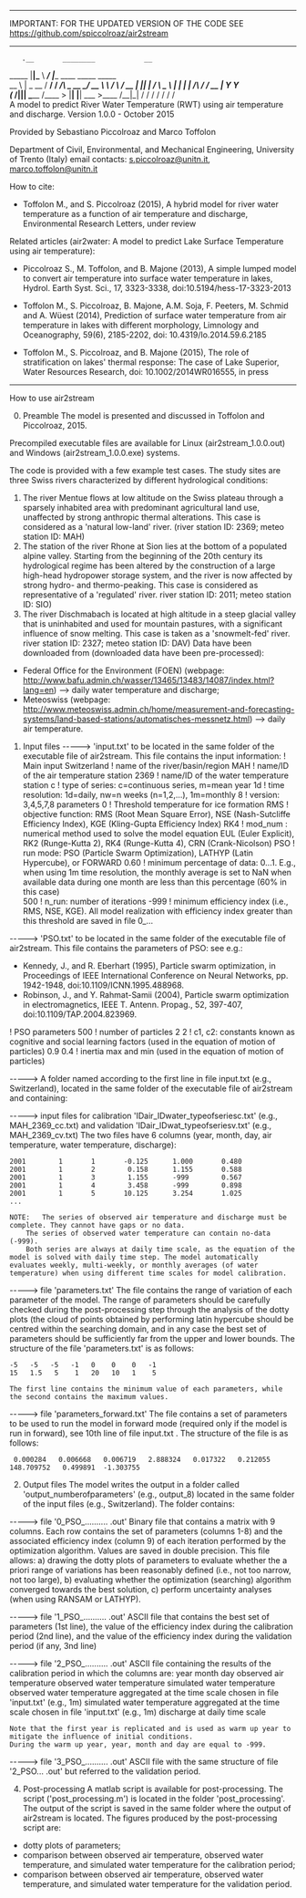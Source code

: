 __________________________________________________________________________________________
IMPORTANT: FOR THE UPDATED VERSION OF THE CODE SEE
https://github.com/spiccolroaz/air2stream
__________________________________________________________________________________________

       .__       ________            __                                 
_____  |__|______\_____  \   _______/  |________   ____ _____    _____  
\__  \ |  \_  __ \/  ____/  /  ___/\   __\_  __ \_/ __ \\__  \  /     \ 
 / __ \|  ||  | \/       \  \___ \  |  |  |  | \/\  ___/ / __ \|  Y Y  \
(____  /__||__|  \_______ \/____  > |__|  |__|    \___  >____  /__|_|  /
     \/                  \/     \/                    \/     \/      \/       
A model to predict River Water Temperature (RWT) using air temperature and discharge.
Version 1.0.0 - October 2015

Provided by Sebastiano Piccolroaz and Marco Toffolon

Department of Civil, Environmental, and Mechanical Engineering, University of Trento (Italy)
email contacts: s.piccolroaz@unitn.it, marco.toffolon@unitn.it

How to cite:

- Toffolon M., and S. Piccolroaz (2015), A hybrid model for river water temperature as a function of air temperature and discharge, Environmental Research Letters, under review

Related articles (air2water: A model to predict Lake Surface Temperature using air temperature):

- Piccolroaz S., M. Toffolon, and B. Majone (2013), A simple lumped model to convert air temperature into surface water temperature in lakes, Hydrol. Earth Syst. Sci., 17, 3323-3338, doi:10.5194/hess-17-3323-2013

- Toffolon M., S. Piccolroaz, B. Majone, A.M. Soja, F. Peeters, M. Schmid and A. Wüest (2014), Prediction of surface water temperature from air temperature in lakes with different morphology, Limnology and Oceanography, 59(6), 2185-2202, doi: 10.4319/lo.2014.59.6.2185

- Toffolon M., S. Piccolroaz, and B. Majone (2015), The role of stratification on lakes' thermal response: The case of Lake Superior, Water Resources Research, doi: 10.1002/2014WR016555, in press
-----------------------------------------------------------------------------------------------------------------------------------------
 
How to use air2stream 

0. Preamble
The model is presented and discussed in Toffolon and Piccolroaz, 2015.

Precompiled executable files are available for Linux (air2stream_1.0.0.out) and Windows (air2stream_1.0.0.exe) systems.

The code is provided with a few example test cases. The study sites are three Swiss rivers characterized by different hydrological conditions:
1. The river Mentue flows at low altitude on the Swiss plateau through a sparsely inhabited area with predominant agricultural land use, unaffected by strong anthropic thermal alterations. This case is considered as a 'natural low-land' river. (river station ID: 2369; meteo station ID: MAH)
2. The station of the river Rhone at Sion lies at the bottom of a populated alpine valley. Starting from the beginning of the 20th century its hydrological regime has been altered by the construction of a large high-head hydropower storage system, and the river is now affected by strong hydro- and thermo-peaking. This case is considered as representative of a 'regulated' river. river station ID: 2011; meteo station ID: SIO)
3. The river Dischmabach is located at high altitude in a steep glacial valley that is uninhabited and used for mountain pastures, with a significant influence of snow melting. This case is taken as a 'snowmelt-fed' river. river station ID: 2327; meteo station ID: DAV)
Data have been downloaded from (downloaded data have been pre-processed):
- Federal Office for the Environment (FOEN) (webpage: http://www.bafu.admin.ch/wasser/13465/13483/14087/index.html?lang=en) --> daily water temperature and discharge;
- Meteoswiss (webpage: http://www.meteoswiss.admin.ch/home/measurement-and-forecasting-systems/land-based-stations/automatisches-messnetz.html) --> daily air temperature.


1. Input files
-----> 'input.txt' to be located in the same folder of the executable file of air2stream. This file contains the input information:
! Main input
Switzerland		! name of the river/basin/region
MAH      		! name/ID of the air temperature station
2369			! name/ID of the water temperature station
c				! type of series: c=continuous series, m=mean year
1d        		! time resolution: 1d=daily, nw=n weeks (n=1,2,...), 1m=monthly
8           	! version: 3,4,5,7,8 parameters
0				! Threshold temperature for ice formation
RMS				! objective function: RMS (Root Mean Square Error), NSE (Nash-Sutcliffe Efficiency Index), KGE (Kling-Gupta Efficiency Index)
RK4          	! mod_num : numerical method used to solve the model equation EUL (Euler Explicit), RK2 (Runge-Kutta 2), RK4 (Runge-Kutta 4), CRN (Crank-Nicolson)
PSO            	! run mode: PSO (Particle Swarm Optimization), LATHYP (Latin Hypercube), or FORWARD
0.60			! minimum percentage of data: 0...1. E.g., when using 1m time resolution, the monthly average is set to NaN when available data during one month are less than this percentage (60% in this case)   
500				! n_run: number of iterations
-999			! minimum efficiency index (i.e., RMS, NSE, KGE). All model realization with efficiency index greater than this threshold are saved in file 0_...

-----> 'PSO.txt'   to be located in the same folder of the executable file of air2stream. This file contains the parameters of PSO:
see e.g.:	
- Kennedy, J., and R. Eberhart (1995), Particle swarm optimization, in Proceedings of IEEE International Conference on Neural Networks, pp. 1942-1948, doi:10.1109/ICNN.1995.488968.
- Robinson, J., and Y. Rahmat-Samii (2004), Particle swarm optimization in electromagnetics, IEEE T. Antenn. Propag., 52, 397-407, doi:10.1109/TAP.2004.823969.

! PSO parameters
500			! number of particles
2 2	   		! c1, c2: constants known as cognitive and social learning factors (used in the equation of motion of particles)
0.9  0.4    ! inertia max and min (used in the equation of motion of particles)

-----> A folder named according to the first line in file input.txt (e.g., Switzerland), located in the same folder of the executable file of air2stream and containing:

-----> input files for calibration 'IDair_IDwater_typeofseriesc.txt' (e.g., MAH_2369_cc.txt) and validation 'IDair_IDwat_typeofseriesv.txt' (e.g., MAH_2369_cv.txt)
	The two files have 6 columns (year, month, day, air temperature, water temperature, discharge):

	2001		1		1		-0.125		1.000		0.480
	2001		1		2		 0.158		1.155		0.588
	2001		1		3		 1.155		-999		0.567
	2001		1		4		 3.458		-999		0.898
	2001		1		5		10.125		3.254		1.025	
	...
		
	NOTE: 	The series of observed air temperature and discharge must be complete. They cannot have gaps or no data. 
		The series of observed water temperature can contain no-data (-999). 
		Both series are always at daily time scale, as the equation of the model is solved with daily time step. The model automatically evaluates weekly, multi-weekly, or monthly averages (of water temperature) when using different time scales for model calibration. 
	
-----> file 'parameters.txt'
	The file contains the range of variation of each parameter of the model. 
	The range of parameters should be carefully checked during the post-processing step through the analysis of the dotty plots (the cloud of points obtained by performing latin hypercube should be centred within the searching domain, and in any case the best set of parameters should be sufficiently far from the upper and lower bounds.
	The structure of the file 'parameters.txt' is as follows:

	-5   -5   -5   -1   0    0    0   -1	 
	15   1.5   5    1   20   10   1    5	

	The first line contains the minimum value of each parameters, while the second contains the maximum values. 
		
-----> file 'parameters_forward.txt'
	The file contains a set of parameters to be used to run the model in forward mode (required only if the model is run in forward), see 10th line of file input.txt . The structure of the file is as follows:

	 0.000284   0.006668   0.006719   2.888324   0.017322   0.212055 148.709752   0.499891  -1.303755

	
2. Output files
The model writes the output in a folder called 'output_numberofparameters' (e.g., output_8) located in the same folder of the input files (e.g., Switzerland).
The folder contains:

-----> file '0_PSO_..........   .out'
	Binary file that contains a matrix with 9 columns. Each row contains the set of parameters (columns 1-8) and the associated efficiency index (column 9) of each iteration performed by the optimization algorithm. Values are saved in double precision.
	This file allows: a) drawing the dotty plots of parameters to evaluate whether the a priori range of variations has been reasonably defined (i.e., not too narrow, not too large), b) evaluating whether the optimization (searching) algorithm converged towards the best solution, c) perform uncertainty analyses (when using RANSAM or LATHYP).
	
-----> file '1_PSO_..........   .out'
	ASCII file that contains the best set of parameters (1st line), the value of the efficiency index during the calibration period (2nd line), and the value of the efficiency index during the validation period (if any, 3nd line)

-----> file '2_PSO_..........   .out'
	ASCII file containing the results of the calibration period in which the columns are:
	year
	month
	day
	observed air temperature
	observed water temperature
	simulated water temperature
	observed water temperature aggregated at the time scale chosen in file 'input.txt' (e.g., 1m) 
	simulated water temperature aggregated at the time scale chosen in file 'input.txt' (e.g., 1m) 
	discharge at daily time scale
	
	Note that the first year is replicated and is used as warm up year to mitigate the influence of initial conditions. 
	During the warm up year, year, month and day are equal to -999.
	
-----> file '3_PSO_..........   .out'
	ASCII file with the same structure of file '2_PSO... .out' but referred to the validation period. 


4. Post-processing
A matlab script is available for post-processing. The script ('post_processing.m') is located in the folder 'post_processing'. The output of the script is saved in the same folder where the output of air2stream is located. 
The figures produced by the post-processing script are:
- dotty plots of parameters;
- comparison between observed air temperature, observed water temperature, and simulated water temperature for the calibration period;
- comparison between observed air temperature, observed water temperature, and simulated water temperature for the validation period.
